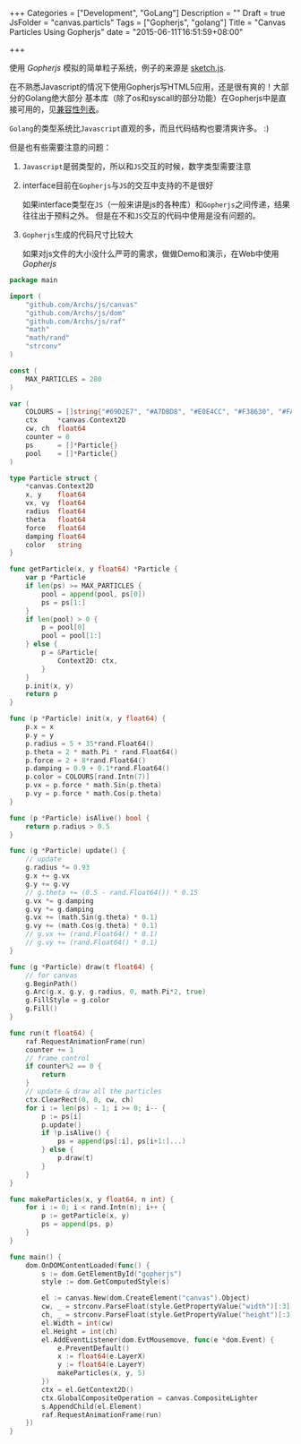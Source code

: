 +++
Categories = ["Development", "GoLang"]
Description = ""
Draft = true
JsFolder = "canvas.particls"
Tags = ["Gopherjs", "golang"]
Title = "Canvas Particles Using Gopherjs"
date = "2015-06-11T16:51:59+08:00"

+++

使用 *Gopherjs* 模拟的简单粒子系统，例子的来源是 [sketch.js](http://soulwire.github.io/sketch.js/examples/particles.html).  

在不熟悉Javascript的情况下使用Gopherjs写HTML5应用，还是很有爽的！大部分的Golang绝大部分
基本库（除了os和syscall的部分功能）在Gopherjs中是直接可用的，见[兼容性列表](https://github.com/gopherjs/gopherjs/blob/master/doc/packages.md)。

`Golang`的类型系统比`Javascript`直观的多，而且代码结构也要清爽许多。 :)

但是也有些需要注意的问题：

1. `Javascript`是弱类型的，所以和`JS`交互的时候，数字类型需要注意
2. interface目前在`Gopherjs`与`JS`的交互中支持的不是很好

    如果interface类型在`JS`（一般来讲是js的各种库）和`Gopherjs`之间传递，结果往往出于预料之外。
    但是在不和`JS`交互的代码中使用是没有问题的。

3. `Gopherjs`生成的代码尺寸比较大
    
    如果对js文件的大小没什么严苛的需求，做做Demo和演示，在Web中使用 *Gopherjs* 

<!--more-->

```Go
package main

import (
    "github.com/Archs/js/canvas"
    "github.com/Archs/js/dom"
    "github.com/Archs/js/raf"
    "math"
    "math/rand"
    "strconv"
)

const (
    MAX_PARTICLES = 280
)

var (
    COLOURS = []string{"#69D2E7", "#A7DBD8", "#E0E4CC", "#F38630", "#FA6900", "#FF4E50", "#F9D423"}
    ctx     *canvas.Context2D
    cw, ch  float64
    counter = 0
    ps      = []*Particle{}
    pool    = []*Particle{}
)

type Particle struct {
    *canvas.Context2D
    x, y    float64
    vx, vy  float64
    radius  float64
    theta   float64
    force   float64
    damping float64
    color   string
}

func getParticle(x, y float64) *Particle {
    var p *Particle
    if len(ps) >= MAX_PARTICLES {
        pool = append(pool, ps[0])
        ps = ps[1:]
    }
    if len(pool) > 0 {
        p = pool[0]
        pool = pool[1:]
    } else {
        p = &Particle{
            Context2D: ctx,
        }
    }
    p.init(x, y)
    return p
}

func (p *Particle) init(x, y float64) {
    p.x = x
    p.y = y
    p.radius = 5 + 35*rand.Float64()
    p.theta = 2 * math.Pi * rand.Float64()
    p.force = 2 + 8*rand.Float64()
    p.damping = 0.9 + 0.1*rand.Float64()
    p.color = COLOURS[rand.Intn(7)]
    p.vx = p.force * math.Sin(p.theta)
    p.vy = p.force * math.Cos(p.theta)
}

func (p *Particle) isAlive() bool {
    return p.radius > 0.5
}

func (g *Particle) update() {
    // update
    g.radius *= 0.93
    g.x += g.vx
    g.y += g.vy
    // g.theta += (0.5 - rand.Float64()) * 0.15
    g.vx *= g.damping
    g.vy *= g.damping
    g.vx += (math.Sin(g.theta) * 0.1)
    g.vy += (math.Cos(g.theta) * 0.1)
    // g.vx += (rand.Float64() * 0.1)
    // g.vy += (rand.Float64() * 0.1)
}

func (g *Particle) draw(t float64) {
    // for canvas
    g.BeginPath()
    g.Arc(g.x, g.y, g.radius, 0, math.Pi*2, true)
    g.FillStyle = g.color
    g.Fill()
}

func run(t float64) {
    raf.RequestAnimationFrame(run)
    counter += 1
    // frame control
    if counter%2 == 0 {
        return
    }
    // update & draw all the particles
    ctx.ClearRect(0, 0, cw, ch)
    for i := len(ps) - 1; i >= 0; i-- {
        p := ps[i]
        p.update()
        if !p.isAlive() {
            ps = append(ps[:i], ps[i+1:]...)
        } else {
            p.draw(t)
        }
    }
}

func makeParticles(x, y float64, n int) {
    for i := 0; i < rand.Intn(n); i++ {
        p := getParticle(x, y)
        ps = append(ps, p)
    }
}

func main() {
    dom.OnDOMContentLoaded(func() {
        s := dom.GetElementById("gopherjs")
        style := dom.GetComputedStyle(s)

        el := canvas.New(dom.CreateElement("canvas").Object)
        cw, _ = strconv.ParseFloat(style.GetPropertyValue("width")[:3], 64)
        ch, _ = strconv.ParseFloat(style.GetPropertyValue("height")[:3], 64)
        el.Width = int(cw)
        el.Height = int(ch)
        el.AddEventListener(dom.EvtMousemove, func(e *dom.Event) {
            e.PreventDefault()
            x := float64(e.LayerX)
            y := float64(e.LayerY)
            makeParticles(x, y, 5)
        })
        ctx = el.GetContext2D()
        ctx.GlobalCompositeOperation = canvas.CompositeLighter
        s.AppendChild(el.Element)
        raf.RequestAnimationFrame(run)
    })
}
```